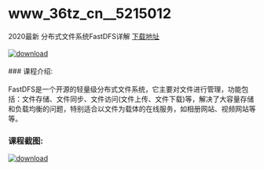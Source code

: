 # www_36tz_cn__5215012
2020最新 分布式文件系统FastDFS详解
[下载地址](http://www.36tz.cn/article/5215012 "下载地址")
<br/></br>[![download](http://36tz.cn/muke_img/2020_08_2-63-300x190.png "下载地址")](http://www.36tz.cn/article/5215012 "下载地址")
<br/></br>### 课程介绍:<br/></br>FastDFS是一个开源的轻量级分布式文件系统，它主要对文件进行管理，功能包括：文件存储、文件同步、文件访问(文件上传、文件下载)等，解决了大容量存储和负载均衡的问题，特别适合以文件为载体的在线服务，如相册网站、视频网站等等。

### 课程截图:
[![download](http://36tz.cn/muke_img/2020_08_1-67.png "下载地址")](http://www.36tz.cn/article/5215012 "下载地址")

